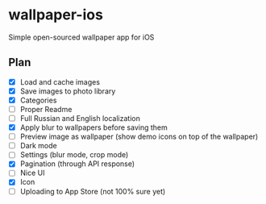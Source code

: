 # wallpaper-ios
Simple open-sourced wallpaper app for iOS

## Plan
- [X] Load and cache images
- [X] Save images to photo library
- [X] Categories
- [ ] Proper Readme
- [ ] Full Russian and English localization
- [X] Apply blur to wallpapers before saving them
- [ ] Preview image as wallpaper (show demo icons on top of the wallpaper)
- [ ] Dark mode
- [ ] Settings (blur mode, crop mode)
- [X] Pagination (through API response)
- [ ] Nice UI
- [X] Icon
- [ ] Uploading to App Store (not 100% sure yet)
